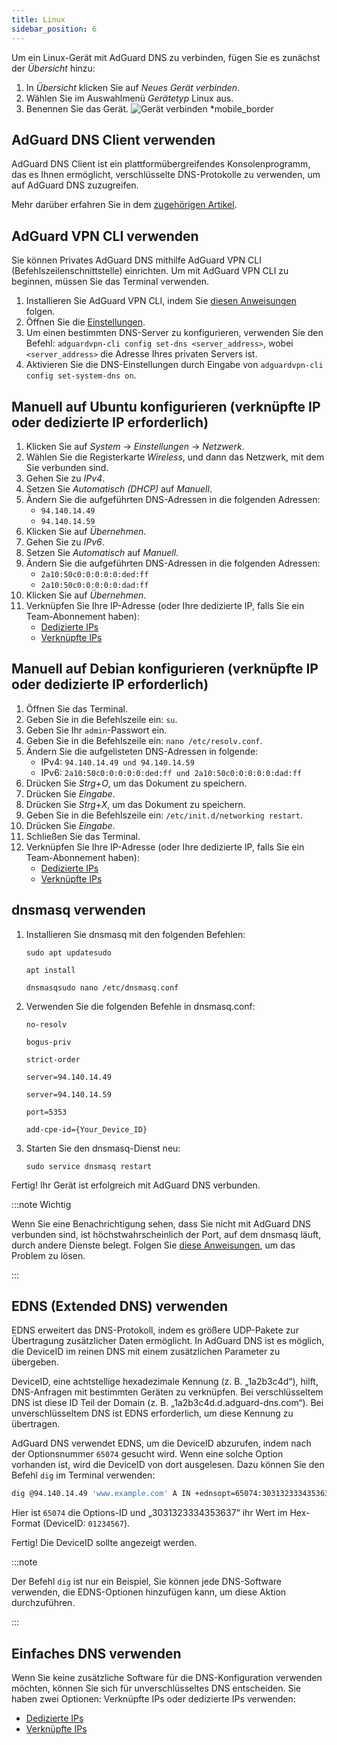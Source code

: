 ```yaml
---
title: Linux
sidebar_position: 6
---
```


Um ein Linux-Gerät mit AdGuard DNS zu verbinden, fügen Sie es zunächst der _Übersicht_ hinzu:

1. In _Übersicht_ klicken Sie auf _Neues Gerät verbinden_.
2. Wählen Sie im Auswahlmenü _Gerätetyp_ Linux aus.
3. Benennen Sie das Gerät.
   ![Gerät verbinden \*mobile\_border](https://cdn.adtidy.org/content/kb/dns/private/new_dns/connect/choose_linux.png)

## AdGuard DNS Client verwenden

AdGuard DNS Client ist ein plattformübergreifendes Konsolenprogramm, das es Ihnen ermöglicht, verschlüsselte DNS-Protokolle zu verwenden, um auf AdGuard DNS zuzugreifen.

Mehr darüber erfahren Sie in dem [zugehörigen Artikel](/dns-client/overview/).

## AdGuard VPN CLI verwenden

Sie können Privates AdGuard DNS mithilfe AdGuard VPN CLI (Befehlszeilenschnittstelle) einrichten. Um mit AdGuard VPN CLI zu beginnen, müssen Sie das Terminal verwenden.

1. Installieren Sie AdGuard VPN CLI, indem Sie [diesen Anweisungen](https://adguard-vpn.com/kb/adguard-vpn-for-linux/installation/) folgen.
2. Öffnen Sie die [Einstellungen](https://adguard-vpn.com/kb/adguard-vpn-for-linux/settings/).
3. Um einen bestimmten DNS-Server zu konfigurieren, verwenden Sie den Befehl: `adguardvpn-cli config set-dns <server_address>`, wobei `<server_address>` die Adresse Ihres privaten Servers ist.
4. Aktivieren Sie die DNS-Einstellungen durch Eingabe von `adguardvpn-cli config set-system-dns on`.

## Manuell auf Ubuntu konfigurieren (verknüpfte IP oder dedizierte IP erforderlich)

1. Klicken Sie auf _System_ → _Einstellungen_ → _Netzwerk_.
2. Wählen Sie die Registerkarte _Wireless_, und dann das Netzwerk, mit dem Sie verbunden sind.
3. Gehen Sie zu _IPv4_.
4. Setzen Sie _Automatisch (DHCP)_ auf _Manuell_.
5. Ändern Sie die aufgeführten DNS-Adressen in die folgenden Adressen:
   - `94.140.14.49`
   - `94.140.14.59`
6. Klicken Sie auf _Übernehmen_.
7. Gehen Sie zu _IPv6_.
8. Setzen Sie _Automatisch_ auf _Manuell_.
9. Ändern Sie die aufgeführten DNS-Adressen in die folgenden Adressen:
   - `2a10:50c0:0:0:0:0:ded:ff`
   - `2a10:50c0:0:0:0:0:dad:ff`
10. Klicken Sie auf _Übernehmen_.
11. Verknüpfen Sie Ihre IP-Adresse (oder Ihre dedizierte IP, falls Sie ein Team-Abonnement haben):
    - [Dedizierte IPs](/private-dns/connect-devices/other-options/dedicated-ip.md)
    - [Verknüpfte IPs](/private-dns/connect-devices/other-options/linked-ip.md)

## Manuell auf Debian konfigurieren (verknüpfte IP oder dedizierte IP erforderlich)

1. Öffnen Sie das Terminal.
2. Geben Sie in die Befehlszeile ein: `su`.
3. Geben Sie Ihr `admin`-Passwort ein.
4. Geben Sie in die Befehlszeile ein: `nano /etc/resolv.conf`.
5. Ändern Sie die aufgelisteten DNS-Adressen in folgende:
   - IPv4: `94.140.14.49 und 94.140.14.59`
   - IPv6: `2a10:50c0:0:0:0:0:ded:ff und 2a10:50c0:0:0:0:0:dad:ff`
6. Drücken Sie _Strg+O_, um das Dokument zu speichern.
7. Drücken Sie _Eingabe_.
8. Drücken Sie _Strg+X_, um das Dokument zu speichern.
9. Geben Sie in die Befehlszeile ein: `/etc/init.d/networking restart`.
10. Drücken Sie _Eingabe_.
11. Schließen Sie das Terminal.
12. Verknüpfen Sie Ihre IP-Adresse (oder Ihre dedizierte IP, falls Sie ein Team-Abonnement haben):
    - [Dedizierte IPs](/private-dns/connect-devices/other-options/dedicated-ip.md)
    - [Verknüpfte IPs](/private-dns/connect-devices/other-options/linked-ip.md)

## dnsmasq verwenden

1. Installieren Sie dnsmasq mit den folgenden Befehlen:

   `sudo apt updatesudo`

   `apt install`

   `dnsmasqsudo nano /etc/dnsmasq.conf`

2. Verwenden Sie die folgenden Befehle in dnsmasq.conf:

   `no-resolv`

   `bogus-priv`

   `strict-order`

   `server=94.140.14.49`

   `server=94.140.14.59`

   `port=5353`

   `add-cpe-id={Your_Device_ID}`

3. Starten Sie den dnsmasq-Dienst neu:

   `sudo service dnsmasq restart`

Fertig! Ihr Gerät ist erfolgreich mit AdGuard DNS verbunden.

:::note Wichtig

Wenn Sie eine Benachrichtigung sehen, dass Sie nicht mit AdGuard DNS verbunden sind, ist höchstwahrscheinlich der Port, auf dem dnsmasq läuft, durch andere Dienste belegt. Folgen Sie [diese Anweisungen](https://github.com/AdguardTeam/AdGuardHome/wiki/FAQ#bindinuse), um das Problem zu lösen.

:::

## EDNS (Extended DNS) verwenden

EDNS erweitert das DNS-Protokoll, indem es größere UDP-Pakete zur Übertragung zusätzlicher Daten ermöglicht. In AdGuard DNS ist es möglich, die DeviceID im reinen DNS mit einem zusätzlichen Parameter zu übergeben.

DeviceID, eine achtstellige hexadezimale Kennung (z. B. „1a2b3c4d“), hilft, DNS-Anfragen mit bestimmten Geräten zu verknüpfen. Bei verschlüsseltem DNS ist diese ID Teil der Domain (z. B. „1a2b3c4d.d.adguard-dns.com“). Bei unverschlüsseltem DNS ist EDNS erforderlich, um diese Kennung zu übertragen.

AdGuard DNS verwendet EDNS, um die DeviceID abzurufen, indem nach der Optionsnummer `65074` gesucht wird. Wenn eine solche Option vorhanden ist, wird die DeviceID von dort ausgelesen. Dazu können Sie den Befehl `dig` im Terminal verwenden:

```sh
dig @94.140.14.49 'www.example.com' A IN +ednsopt=65074:3031323334353637
```

Hier ist `65074` die Options-ID und „3031323334353637“ ihr Wert im Hex-Format (DeviceID: `01234567`).

Fertig! Die DeviceID sollte angezeigt werden.

:::note

Der Befehl `dig` ist nur ein Beispiel, Sie können jede DNS-Software verwenden, die EDNS-Optionen hinzufügen kann, um diese Aktion durchzuführen.

:::

## Einfaches DNS verwenden

Wenn Sie keine zusätzliche Software für die DNS-Konfiguration verwenden möchten, können Sie sich für unverschlüsseltes DNS entscheiden. Sie haben zwei Optionen: Verknüpfte IPs oder dedizierte IPs verwenden:

- [Dedizierte IPs](/private-dns/connect-devices/other-options/dedicated-ip.md)
- [Verknüpfte IPs](/private-dns/connect-devices/other-options/linked-ip.md)

